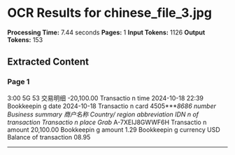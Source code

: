 # OCR Results for chinese_file_3.jpg

**Processing Time:** 7.44 seconds
**Pages:** 1
**Input Tokens:** 1126
**Output Tokens:** 153

## Extracted Content

### Page 1

3:00 5G 53 交易明细 -20,100.00 Transactio n time 2024-10-18 22:39 Bookkeepin g date 2024-10-18 Transactio n card 4505****8686 number Business summary 商户名称 Country/ region abbreviation IDN n of transaction Transactio n place Grab* A-7XEIJ8GWWF6H Transactio n amount 20,100.00 Bookkeepin g amount 1.29 Bookkeepin g currency USD Balance of transaction 08.95

---

